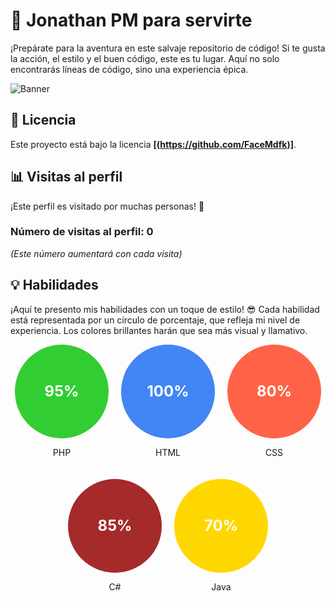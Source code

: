 # 🍁 Jonathan PM para servirte
¡Prepárate para la aventura en este salvaje repositorio de código! Si te gusta la acción, el estilo y el buen código, este es tu lugar. Aquí no solo encontrarás líneas de código, sino una experiencia épica.

![Banner](some-boothill-gifs-v0-s34gs2v5zoqc1.gif)

## 📄 Licencia
Este proyecto está bajo la licencia **[(https://github.com/FaceMdfk)]**.

## 📊 Visitas al perfil
¡Este perfil es visitado por muchas personas! 🎉  
### Número de visitas al perfil: **0**  
*(Este número aumentará con cada visita)*

## 💡 Habilidades
¡Aquí te presento mis habilidades con un toque de estilo! 😎 Cada habilidad está representada por un círculo de porcentaje, que refleja mi nivel de experiencia. Los colores brillantes harán que sea más visual y llamativo.

<div style="display: flex; flex-wrap: wrap; gap: 20px; justify-content: center;">

<!-- Card de PHP -->
<div style="text-align: center;">
    <div style="width: 150px; height: 150px; border-radius: 50%; background: #32CD32; color: white; display: flex; justify-content: center; align-items: center; font-size: 24px; font-weight: bold;">95%</div>
    <p>PHP</p>
</div>

<!-- Card de HTML -->
<div style="text-align: center;">
    <div style="width: 150px; height: 150px; border-radius: 50%; background: #4285F4; color: white; display: flex; justify-content: center; align-items: center; font-size: 24px; font-weight: bold;">100%</div>
    <p>HTML</p>
</div>

<!-- Card de CSS -->
<div style="text-align: center;">
    <div style="width: 150px; height: 150px; border-radius: 50%; background: #FF6347; color: white; display: flex; justify-content: center; align-items: center; font-size: 24px; font-weight: bold;">80%</div>
    <p>CSS</p>
</div>

<!-- Card de C# -->
<div style="text-align: center;">
    <div style="width: 150px; height: 150px; border-radius: 50%; background: #A52A2A; color: white; display: flex; justify-content: center; align-items: center; font-size: 24px; font-weight: bold;">85%</div>
    <p>C#</p>
</div>

<!-- Card de Java -->
<div style="text-align: center;">
    <div style="width: 150px; height: 150px; border-radius: 50%; background: #FFD700; color: white; display: flex; justify-content: center; align-items: center; font-size: 24px; font-weight: bold;">70%</div>
    <p>Java</p>
</div>

</div>
